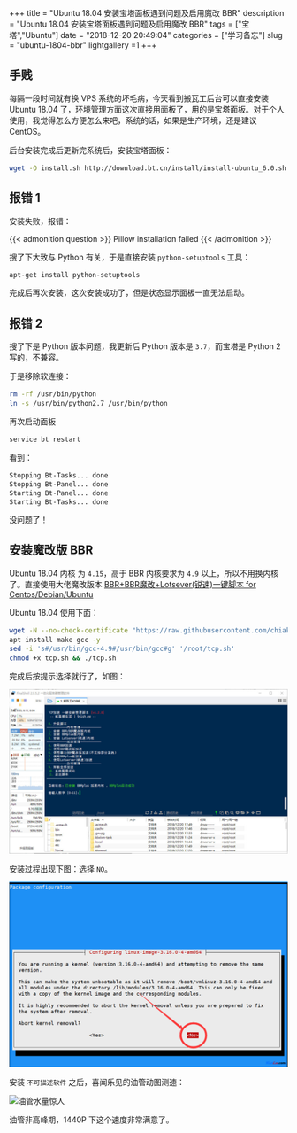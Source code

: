 +++
title = "Ubuntu 18.04 安装宝塔面板遇到问题及启用魔改 BBR"
description = "Ubuntu 18.04 安装宝塔面板遇到问题及启用魔改 BBR"
tags = ["宝塔","Ubuntu"]
date = "2018-12-20 20:49:04"
categories = ["学习备忘"]
slug = "ubuntu-1804-bbr"
lightgallery =1
+++

## 手贱

每隔一段时间就有换 VPS 系统的坏毛病，今天看到搬瓦工后台可以直接安装 Ubuntu 18.04 了，环境管理方面这次直接用面板了，用的是宝塔面板。对于个人使用，我觉得怎么方便怎么来吧，系统的话，如果是生产环境，还是建议 CentOS。

后台安装完成后更新完系统后，安装宝塔面板：

```bash
wget -O install.sh http://download.bt.cn/install/install-ubuntu_6.0.sh && sudo bash install.sh
```

## 报错 1

安装失败，报错：

{{< admonition question >}}
Pillow installation failed
{{< /admonition >}}

搜了下大致与 Python 有关，于是直接安装 `python-setuptools` 工具：

```bash
apt-get install python-setuptools
```

完成后再次安装，这次安装成功了，但是状态显示面板一直无法启动。

## 报错 2

搜了下是 Python 版本问题，我更新后 Python 版本是 `3.7`，而宝塔是 Python 2 写的，不兼容。

于是移除软连接：

```bash
rm -rf /usr/bin/python
ln -s /usr/bin/python2.7 /usr/bin/python
```

再次启动面板

```bash
service bt restart
```

看到：

```
Stopping Bt-Tasks... done
Stopping Bt-Panel... done
Starting Bt-Panel... done
Starting Bt-Tasks... done
```
没问题了！

## 安装魔改版 BBR


Ubuntu 18.04 内核 为 `4.15`，高于 BBR 内核要求为 `4.9` 以上，所以不用换内核了。直接使用大佬魔改版本 [BBR+BBR魔改+Lotsever(锐速)一键脚本 for Centos/Debian/Ubuntu](https://www.moerats.com/archives/387/) 

Ubuntu 18.04 使用下面：

```bash
wget -N --no-check-certificate "https://raw.githubusercontent.com/chiakge/Linux-NetSpeed/master/tcp.sh"
apt install make gcc -y
sed -i 's#/usr/bin/gcc-4.9#/usr/bin/gcc#g' '/root/tcp.sh'
chmod +x tcp.sh && ./tcp.sh
```

完成后按提示选择就行了，如图：

![安装魔改 BBR](mgbbr.jpg "安装魔改 BBR")

安装过程出现下图：选择 `NO`。

![安装过程提示](bbraz.png "安装过程提示")

安装 `不可描述软件` 之后，喜闻乐见的油管动图测速：

![油管水量惊人](ygcs.gif "油管水量惊人")

油管非高峰期，1440P 下这个速度非常满意了。
